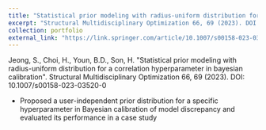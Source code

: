 ```yaml
---
title: "Statistical prior modeling with radius-uniform distribution for a correlation hyperparameter in bayesian calibration"
excerpt: "Structural Multidisciplinary Optimization 66, 69 (2023). DOI: 10.1007/s00158-023-03520-0<br/><img src='/images/500x300.png'>"
collection: portfolio
external_link: "https://link.springer.com/article/10.1007/s00158-023-03520-0" 
---
```


Jeong, S., Choi, H., Youn, B.D., Son, H. "Statistical prior modeling with radius-uniform distribution for a correlation hyperparameter in bayesian calibration". Structural Multidisciplinary Optimization 66, 69 (2023). DOI: 10.1007/s00158-023-03520-0

- Proposed a user-independent prior distribution for a specific hyperparameter in Bayesian calibration of model discrepancy and evaluated its performance in a case study